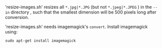 
'resize-images.sh' resizes all ``*.jpg|*.JPG`` (but not ``*.jpeg|*.JPEG`` ) in the ``--in`` directory , such that the smallest dimension will be 500 pixels long after conversion.

'resize-images.sh' needs imagemagick's ``convert``. Install imagemagick using:

```
sudo apt-get install imagemagick
```
